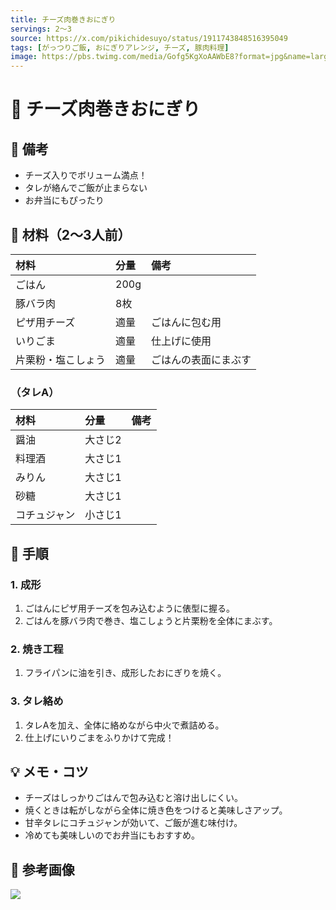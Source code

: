 ```yaml
---
title: チーズ肉巻きおにぎり
servings: 2〜3
source: https://x.com/pikichidesuyo/status/1911743848516395049
tags: [がっつりご飯, おにぎりアレンジ, チーズ, 豚肉料理]
image: https://pbs.twimg.com/media/Gofg5KgXoAAWbE8?format=jpg&name=large
---
```


# 🍳 チーズ肉巻きおにぎり

## 📝 備考
- チーズ入りでボリューム満点！
- タレが絡んでご飯が止まらない
- お弁当にもぴったり

## 🛒 材料（2〜3人前）
| 材料 | 分量 | 備考 |
|:---|:---|:---|
| ごはん | 200g | |
| 豚バラ肉 | 8枚 | |
| ピザ用チーズ | 適量 | ごはんに包む用 |
| いりごま | 適量 | 仕上げに使用 |
| 片栗粉・塩こしょう | 適量 | ごはんの表面にまぶす |

### （タレA）
| 材料 | 分量 | 備考 |
|:---|:---|:---|
| 醤油 | 大さじ2 | |
| 料理酒 | 大さじ1 | |
| みりん | 大さじ1 | |
| 砂糖 | 大さじ1 | |
| コチュジャン | 小さじ1 | |

## 🥣 手順

### 1. 成形
1. ごはんにピザ用チーズを包み込むように俵型に握る。
2. ごはんを豚バラ肉で巻き、塩こしょうと片栗粉を全体にまぶす。

### 2. 焼き工程
1. フライパンに油を引き、成形したおにぎりを焼く。

### 3. タレ絡め
1. タレAを加え、全体に絡めながら中火で煮詰める。
2. 仕上げにいりごまをふりかけて完成！

## 💡 メモ・コツ
- チーズはしっかりごはんで包み込むと溶け出しにくい。
- 焼くときは転がしながら全体に焼き色をつけると美味しさアップ。
- 甘辛タレにコチュジャンが効いて、ご飯が進む味付け。
- 冷めても美味しいのでお弁当にもおすすめ。

## 📸 参考画像
![](https://pbs.twimg.com/media/Gofg5KgXoAAWbE8?format=jpg&name=large)